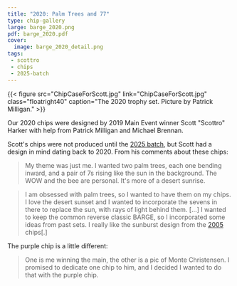 ```yaml
---
title: "2020: Palm Trees and 77"
type: chip-gallery
large: barge_2020.png
pdf: barge_2020.pdf
cover:
  image: barge_2020_detail.png
tags:
 - scottro
 - chips
 - 2025-batch
---
```

{{< figure src="ChipCaseForScott.jpg"
    link="ChipCaseForScott.jpg"
    class="floatright40" 
    caption="The 2020 trophy set. Picture by Patrick Milligan." >}}

Our 2020 chips were designed by 2019 Main Event winner Scott "Scottro" Harker
with help from Patrick Milligan and Michael Brennan.

Scott's chips were not produced until the [2025 batch](/tags/2025-batch/), but
Scott had a design in mind dating back to 2020.  From his comments about these
chips:

> My theme was just me. I wanted two palm trees, each one bending inward, and a
> pair of 7s rising like the sun in the background.  The WOW and the bee are
> personal.  It's more of a desert sunrise.

> I am obsessed with palm trees, so I wanted to have them on my chips. I love
> the desert sunset and I wanted to incorporate the sevens in there to replace
> the sun, with rays of light behind them. [...]  I wanted to keep the common
> reverse classic BARGE, so I incorporated some ideas from past sets. I really
> like the sunburst design from the [2005](../2005/) chips[.]

The purple chip is a little different:

> One is me winning the main, the other is a pic of Monte Christensen.  I
> promised to dedicate one chip to him, and I decided I wanted to do that with
> the purple chip.
